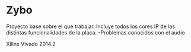 # Zybo
Proyecto base sobre el que trabajar. Incluye todos los cores IP de las distintas funcionalidades de la placa.
-Problemas conocidos con el audio

Xilinx Vivado 2014.2
